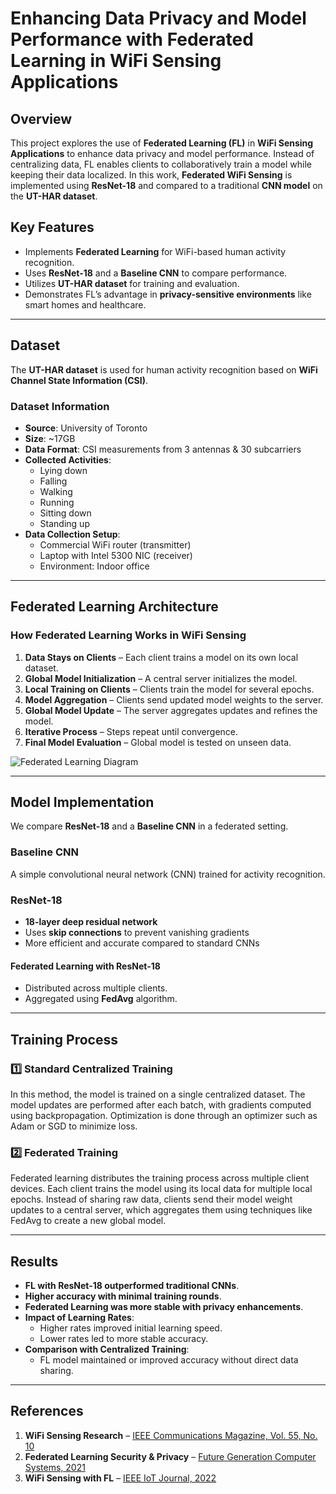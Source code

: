 # **Enhancing Data Privacy and Model Performance with Federated Learning in WiFi Sensing Applications**

## **Overview**
This project explores the use of **Federated Learning (FL)** in **WiFi Sensing Applications** to enhance data privacy and model performance. Instead of centralizing data, FL enables clients to collaboratively train a model while keeping their data localized. In this work, **Federated WiFi Sensing** is implemented using **ResNet-18** and compared to a traditional **CNN model** on the **UT-HAR dataset**.

## **Key Features**
- Implements **Federated Learning** for WiFi-based human activity recognition.
- Uses **ResNet-18** and a **Baseline CNN** to compare performance.
- Utilizes **UT-HAR dataset** for training and evaluation.
- Demonstrates FL’s advantage in **privacy-sensitive environments** like smart homes and healthcare.

---

## **Dataset**
The **UT-HAR dataset** is used for human activity recognition based on **WiFi Channel State Information (CSI)**.

### **Dataset Information**
- **Source**: University of Toronto
- **Size**: ~17GB
- **Data Format**: CSI measurements from 3 antennas & 30 subcarriers
- **Collected Activities**:
  - Lying down
  - Falling
  - Walking
  - Running
  - Sitting down
  - Standing up
- **Data Collection Setup**:
  - Commercial WiFi router (transmitter)
  - Laptop with Intel 5300 NIC (receiver)
  - Environment: Indoor office

---

## **Federated Learning Architecture**

### **How Federated Learning Works in WiFi Sensing**
1. **Data Stays on Clients** – Each client trains a model on its own local dataset.
2. **Global Model Initialization** – A central server initializes the model.
3. **Local Training on Clients** – Clients train the model for several epochs.
4. **Model Aggregation** – Clients send updated model weights to the server.
5. **Global Model Update** – The server aggregates updates and refines the model.
6. **Iterative Process** – Steps repeat until convergence.
7. **Final Model Evaluation** – Global model is tested on unseen data.

![Federated Learning Diagram](link_to_image_or_diagram.png)

---

## **Model Implementation**
We compare **ResNet-18** and a **Baseline CNN** in a federated setting.

### **Baseline CNN**
A simple convolutional neural network (CNN) trained for activity recognition.

### **ResNet-18**
- **18-layer deep residual network**
- Uses **skip connections** to prevent vanishing gradients
- More efficient and accurate compared to standard CNNs

#### **Federated Learning with ResNet-18**
- Distributed across multiple clients.
- Aggregated using **FedAvg** algorithm.

---

## **Training Process**
### **1️⃣ Standard Centralized Training**
In this method, the model is trained on a single centralized dataset. The model updates are performed after each batch, with gradients computed using backpropagation. Optimization is done through an optimizer such as Adam or SGD to minimize loss.

### **2️⃣ Federated Training**
Federated learning distributes the training process across multiple client devices. Each client trains the model using its local data for multiple local epochs. Instead of sharing raw data, clients send their model weight updates to a central server, which aggregates them using techniques like FedAvg to create a new global model.

---

## **Results**
- **FL with ResNet-18 outperformed traditional CNNs**.
- **Higher accuracy with minimal training rounds**.
- **Federated Learning was more stable with privacy enhancements**.
- **Impact of Learning Rates**:
  - Higher rates improved initial learning speed.
  - Lower rates led to more stable accuracy.
- **Comparison with Centralized Training**:
  - FL model maintained or improved accuracy without direct data sharing.

---

## **References**
1. **WiFi Sensing Research** – [IEEE Communications Magazine, Vol. 55, No. 10](https://doi.org/10.1109/MCOM.2017.1700082)
2. **Federated Learning Security & Privacy** – [Future Generation Computer Systems, 2021](https://doi.org/10.1016/j.future.2020.10.007)
3. **WiFi Sensing with FL** – [IEEE IoT Journal, 2022](https://doi.org/10.1109/JIOT.2021.3137793)

